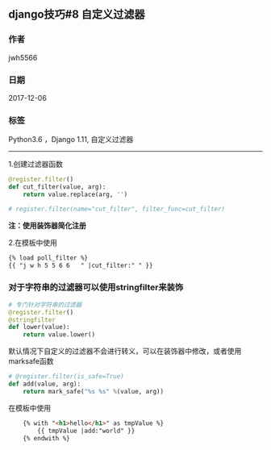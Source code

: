 ##  django技巧#8 自定义过滤器
### 作者               
jwh5566                
                
### 日期              
2017-12-06                  
### 标签              
Python3.6 ，Django 1.11, 自定义过滤器

---
1.创建过滤器函数
```python
@register.filter()
def cut_filter(value, arg):
    return value.replace(arg, '')

# register.filter(name="cut_filter", filter_func=cut_filter)
```
**注：使用装饰器简化注册**

2.在模板中使用
```html
{% load poll_filter %}
{{ "j w h 5 5 6 6   " |cut_filter:" " }}
```

### 对于字符串的过滤器可以使用stringfilter来装饰
```python
# 专门针对字符串的过滤器
@register.filter()
@stringfilter
def lower(value):
    return value.lower()
```

默认情况下自定义的过滤器不会进行转义，可以在装饰器中修改，或者使用marksafe函数
```python
# @register.filter(is_safe=True)
def add(value, arg):
    return mark_safe("%s %s" %(value, arg))
```
在模板中使用
```html
    {% with "<h1>hello</h1>" as tmpValue %}
        {{ tmpValue |add:"world" }}
    {% endwith %}
```